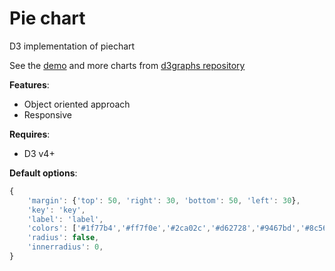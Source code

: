 # Pie chart

D3 implementation of piechart

See the [demo](http://bl.ocks.org/Saigesp/ab01821e77d2f1c44e9d71c826e54db6) and more charts from [d3graphs repository](https://github.com/Saigesp/d3graphs)

**Features**:
- Object oriented approach
- Responsive

**Requires**:
- D3 v4+

**Default options**:
```javascript
{
    'margin': {'top': 50, 'right': 30, 'bottom': 50, 'left': 30},
    'key': 'key',
    'label': 'label',
    'colors': ['#1f77b4','#ff7f0e','#2ca02c','#d62728','#9467bd','#8c564b','#e377c2','#7f7f7f','#bcbd22','#17becf'],
    'radius': false,
    'innerradius': 0,
}
```
